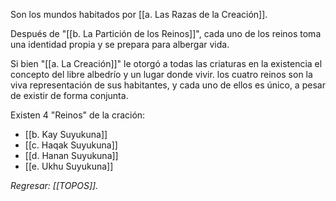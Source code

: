 Son los mundos habitados por [[a. Las Razas de la Creación]].

Después de "[[b. La Partición de los Reinos]]", cada uno de los reinos toma una identidad propia y se prepara para albergar vida.

Si bien "[[a. La Creación]]" le otorgó a todas las criaturas en la existencia el concepto del libre albedrío y un lugar donde vivir. los cuatro reinos son la viva representación de sus habitantes, y cada uno de ellos es único, a pesar de existir de forma conjunta.

Existen 4 "Reinos" de la cración:
- [[b. Kay Suyukuna]]
- [[c. Haqak Suyukuna]]
- [[d. Hanan Suyukuna]]
- [[e. Ukhu Suyukuna]]


_Regresar: [[TOPOS]]._